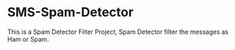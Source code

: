# SMS-Spam-Detector
This is a Spam Detector Filter Project, Spam Detector filter the messages as Ham or Spam.
